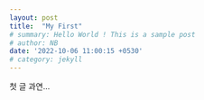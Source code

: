 ```yaml
---
layout: post
title:  "My First"
# summary: Hello World ! This is a sample post
# author: NB
date: '2022-10-06 11:00:15 +0530'
# category: jekyll
---
```


첫 글 과연...
